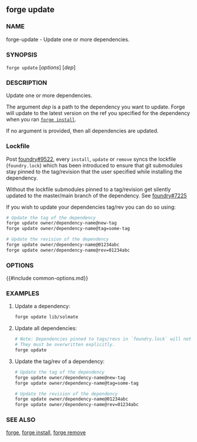 ## forge update

### NAME

forge-update - Update one or more dependencies.

### SYNOPSIS

`forge update` [*options*] [*dep*]

### DESCRIPTION

Update one or more dependencies.

The argument _dep_ is a path to the dependency you want to update.
Forge will update to the latest version on the ref you specified for the dependency when you ran [`forge install`](./forge-install.md).

If no argument is provided, then all dependencies are updated.

### Lockfile

Post [foundry#9522](https://github.com/foundry-rs/foundry/pull/9522), every `install`, `update` or `remove` syncs the lockfile (`foundry.lock`) which has been introduced to ensure that git submodules stay pinned to the tag/revision that the user specified while installing the dependency.

Without the lockfile submodules pinned to a tag/revision get silently updated to the master/main branch of the dependency. See [foundry#7225](https://github.com/foundry-rs/foundry/issues/7225)

If you wish to update your dependencies tag/rev you can do so using:

```sh
# Update the tag of the dependency
forge update owner/dependency-name@new-tag
forge update owner/dependency-name@tag=some-tag

# Update the revision of the dependency
forge update owner/dependency-name@01234abc
forge update owner/dependency-name@rev=01234abc
```

### OPTIONS

{{#include common-options.md}}

### EXAMPLES

1. Update a dependency:

   ```sh
   forge update lib/solmate
   ```

2. Update all dependencies:

   ```sh
   # Note: Dependencies pinned to tags/revs in `foundry.lock` will not be updated.
   # They must be overwritten explicitly.
   forge update
   ```

3. Update the tag/rev of a dependency:

   ```sh
   # Update the tag of the dependency
   forge update owner/dependency-name@new-tag
   forge update owner/dependency-name@tag=some-tag

   # Update the revision of the dependency
   forge update owner/dependency-name@01234abc
   forge update owner/dependency-name@rev=01234abc
   ```

### SEE ALSO

[forge](./forge.md), [forge install](./forge-install.md), [forge remove](./forge-remove.md)
